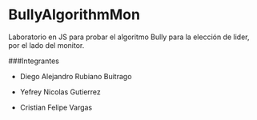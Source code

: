 # BullyAlgorithmMon
Laboratorio en JS para probar el algoritmo Bully para la elección de lider, por el lado del monitor. 

###Integrantes 

+ Diego Alejandro Rubiano Buitrago

+ Yefrey Nicolas Gutierrez 

+ Cristian Felipe Vargas